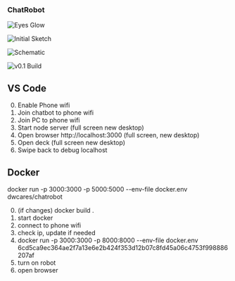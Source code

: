 ### ChatRobot
![Eyes Glow](images/chatrobot-eyes.gif)

![Initial Sketch](images/chatrobot-sketch.png)

![Schematic](schematic/schematic.png)

![v0.1 Build](images/chatrobot.v0.1.build.jpg)

## VS Code
0. Enable Phone wifi
1. Join chatbot to phone wifi
2. Join PC to phone wifi
3. Start node server (full screen new desktop)
4. Open browser http://localhost:3000 (full screen, new desktop)
5. Open deck (full screen new desktop)
6. Swipe back to debug localhost


## Docker
docker run -p 3000:3000 -p 5000:5000 --env-file docker.env dwcares/chatrobot

0. (if changes) docker build .
1. start docker
2. connect to phone wifi 
3. check ip, update if needed
3. docker run -p 3000:3000 -p 8000:8000 --env-file docker.env 6cd5ca9ec364ae2f7a13e6e2b424f353d12b07c8fd45a06c4753f998886207af
4. turn on robot
5. open browser

